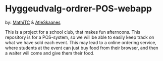 # Hyggeudvalg-ordrer-POS-webapp
by: [MathiTC](https://github.com/MathiTC) & [AtleSkaanes](https://github.com/AtleSkaanes)

This is a project for a school club, that makes fun afternoons.
This repository is for a POS-system, so we will be able to easily keep track on what we have sold each event.
This may lead to a online ordering service, where students at the event can just buy food from their browser, and then a waiter will come and give them their food.
